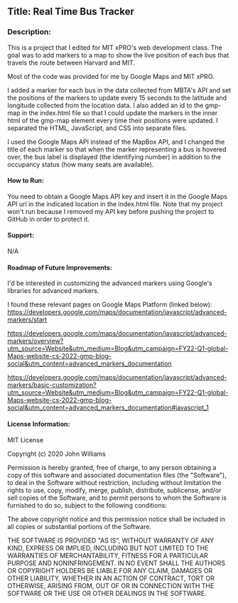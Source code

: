 ## Title: Real Time Bus Tracker 

### Description:
This is a project that I edited for MIT xPRO's web development class. The goal was to add markers to a map to show the live position of each bus that travels the route between Harvard and MIT. 

Most of the code was provided for me by Google Maps and MIT xPRO. 
 
I added a marker for each bus in the data collected from MBTA's API and set the positions of the markers to update every 15 seconds to the latitude and longitude collected from the location data. I also added an id to the gmp-map in the index.html file so that I could update the markers in the inner html of the gmp-map element every time their positions were updated. I separated the HTML, JavaScript, and CSS into separate files. 

I used the Google Maps API instead of the MapBox API, and I changed the title of each marker so that when the marker representing a bus is hovered over, the bus label is displayed (the identifying number) in addition to the occupancy status (how many seats are available). 

#### How to Run: 

You need to obtain a Google Maps API key and insert it in the Google Maps API url in the indicated location in the index.html file. Note that my project won't run because I removed my API key before pushing the project to GitHub in order to protect it. 

#### Support:

N/A

#### Roadmap of Future Improvements: 
I'd be interested in customizing the advanced markers using Google's libraries for advanced markers.

I found these relevant pages on Google Maps Platform (linked below):
https://developers.google.com/maps/documentation/javascript/advanced-markers/start

https://developers.google.com/maps/documentation/javascript/advanced-markers/overview?utm_source=Website&utm_medium=Blog&utm_campaign=FY22-Q1-global-Maps-website-cs-2022-gmp-blog-social&utm_content=advanced_markers_documentation

https://developers.google.com/maps/documentation/javascript/advanced-markers/basic-customization?utm_source=Website&utm_medium=Blog&utm_campaign=FY22-Q1-global-Maps-website-cs-2022-gmp-blog-social&utm_content=advanced_markers_documentation#javascript_1



#### License Information:

MIT License

Copyright (c) 2020 John Williams

Permission is hereby granted, free of charge, to any person obtaining a copy of this software and associated documentation files (the "Software"), to deal in the Software without restriction, including without limitation the rights to use, copy, modify, merge, publish, distribute, sublicense, and/or sell copies of the Software, and to permit persons to whom the Software is furnished to do so, subject to the following conditions:

The above copyright notice and this permission notice shall be included in all copies or substantial portions of the Software.

THE SOFTWARE IS PROVIDED "AS IS", WITHOUT WARRANTY OF ANY KIND, EXPRESS OR IMPLIED, INCLUDING BUT NOT LIMITED TO THE WARRANTIES OF MERCHANTABILITY, FITNESS FOR A PARTICULAR PURPOSE AND NONINFRINGEMENT. IN NO EVENT SHALL THE AUTHORS OR COPYRIGHT HOLDERS BE LIABLE FOR ANY CLAIM, DAMAGES OR OTHER LIABILITY, WHETHER IN AN ACTION OF CONTRACT, TORT OR OTHERWISE, ARISING FROM, OUT OF OR IN CONNECTION WITH THE SOFTWARE OR THE USE OR OTHER DEALINGS IN THE SOFTWARE.